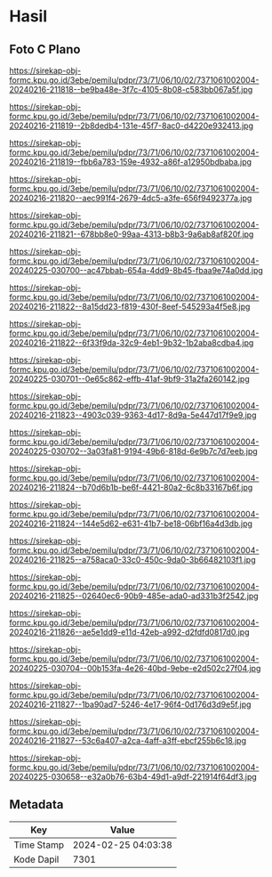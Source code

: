 # Hasil

## Foto C Plano

https://sirekap-obj-formc.kpu.go.id/3ebe/pemilu/pdpr/73/71/06/10/02/7371061002004-20240216-211818--be9ba48e-3f7c-4105-8b08-c583bb067a5f.jpg

https://sirekap-obj-formc.kpu.go.id/3ebe/pemilu/pdpr/73/71/06/10/02/7371061002004-20240216-211819--2b8dedb4-131e-45f7-8ac0-d4220e932413.jpg

https://sirekap-obj-formc.kpu.go.id/3ebe/pemilu/pdpr/73/71/06/10/02/7371061002004-20240216-211819--fbb6a783-159e-4932-a86f-a12950bdbaba.jpg

https://sirekap-obj-formc.kpu.go.id/3ebe/pemilu/pdpr/73/71/06/10/02/7371061002004-20240216-211820--aec991f4-2679-4dc5-a3fe-656f9492377a.jpg

https://sirekap-obj-formc.kpu.go.id/3ebe/pemilu/pdpr/73/71/06/10/02/7371061002004-20240216-211821--678bb8e0-99aa-4313-b8b3-9a6ab8af820f.jpg

https://sirekap-obj-formc.kpu.go.id/3ebe/pemilu/pdpr/73/71/06/10/02/7371061002004-20240225-030700--ac47bbab-654a-4dd9-8b45-fbaa9e74a0dd.jpg

https://sirekap-obj-formc.kpu.go.id/3ebe/pemilu/pdpr/73/71/06/10/02/7371061002004-20240216-211822--8a15dd23-f819-430f-8eef-545293a4f5e8.jpg

https://sirekap-obj-formc.kpu.go.id/3ebe/pemilu/pdpr/73/71/06/10/02/7371061002004-20240216-211822--6f33f9da-32c9-4eb1-9b32-1b2aba8cdba4.jpg

https://sirekap-obj-formc.kpu.go.id/3ebe/pemilu/pdpr/73/71/06/10/02/7371061002004-20240225-030701--0e65c862-effb-41af-9bf9-31a2fa260142.jpg

https://sirekap-obj-formc.kpu.go.id/3ebe/pemilu/pdpr/73/71/06/10/02/7371061002004-20240216-211823--4903c039-9363-4d17-8d9a-5e447d17f9e9.jpg

https://sirekap-obj-formc.kpu.go.id/3ebe/pemilu/pdpr/73/71/06/10/02/7371061002004-20240225-030702--3a03fa81-9194-49b6-818d-6e9b7c7d7eeb.jpg

https://sirekap-obj-formc.kpu.go.id/3ebe/pemilu/pdpr/73/71/06/10/02/7371061002004-20240216-211824--b70d6b1b-be6f-4421-80a2-6c8b33167b6f.jpg

https://sirekap-obj-formc.kpu.go.id/3ebe/pemilu/pdpr/73/71/06/10/02/7371061002004-20240216-211824--144e5d62-e631-41b7-be18-06bf16a4d3db.jpg

https://sirekap-obj-formc.kpu.go.id/3ebe/pemilu/pdpr/73/71/06/10/02/7371061002004-20240216-211825--a758aca0-33c0-450c-9da0-3b66482103f1.jpg

https://sirekap-obj-formc.kpu.go.id/3ebe/pemilu/pdpr/73/71/06/10/02/7371061002004-20240216-211825--02640ec6-90b9-485e-ada0-ad331b3f2542.jpg

https://sirekap-obj-formc.kpu.go.id/3ebe/pemilu/pdpr/73/71/06/10/02/7371061002004-20240216-211826--ae5e1dd9-e11d-42eb-a992-d2fdfd0817d0.jpg

https://sirekap-obj-formc.kpu.go.id/3ebe/pemilu/pdpr/73/71/06/10/02/7371061002004-20240225-030704--00b153fa-4e26-40bd-9ebe-e2d502c27f04.jpg

https://sirekap-obj-formc.kpu.go.id/3ebe/pemilu/pdpr/73/71/06/10/02/7371061002004-20240216-211827--1ba90ad7-5246-4e17-96f4-0d176d3d9e5f.jpg

https://sirekap-obj-formc.kpu.go.id/3ebe/pemilu/pdpr/73/71/06/10/02/7371061002004-20240216-211827--53c6a407-a2ca-4aff-a3ff-ebcf255b6c18.jpg

https://sirekap-obj-formc.kpu.go.id/3ebe/pemilu/pdpr/73/71/06/10/02/7371061002004-20240225-030658--e32a0b76-63b4-49d1-a9df-221914f64df3.jpg


## Metadata

| Key        | Value               |
| ---------- | ------------------- |
| Time Stamp | 2024-02-25 04:03:38 |
| Kode Dapil | 7301                |



